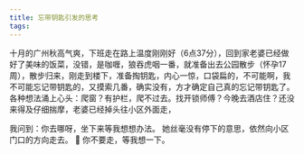 ```yaml
---
title: 忘带钥匙引发的思考
tags:
---
```




十月的广州秋高气爽，下班走在路上温度刚刚好（6点37分），回到家老婆已经做好了美味的饭菜，没错，是咖喱，狼吞虎咽一番，就准备出去公园散步（怀孕17周），散步归来，刚走到楼下，准备掏钥匙，内心一惊，口袋扁的，不可能啊，我不可能忘记带钥匙的，又摸索几番，确实没有，方才确定自己真的忘记带钥匙了。
各种想法涌上心头：爬窗？有护栏，爬不过去。找开锁师傅？今晚去酒店住？还没来得及仔细揣摩，老婆已经掉头往小区外面走，


我问到：你去哪呀，坐下来等我想想办法。
她丝毫没有停下的意思，依然向小区门口的方向走去。
:boy: 你不要走，等我想一下。